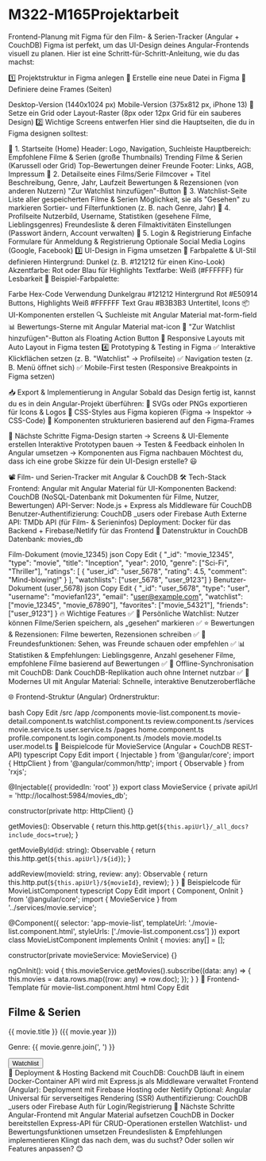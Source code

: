 # M322-M165Projektarbeit
Frontend-Planung mit Figma für den Film- & Serien-Tracker (Angular + CouchDB)
Figma ist perfekt, um das UI-Design deines Angular-Frontends visuell zu planen. Hier ist eine Schritt-für-Schritt-Anleitung, wie du das machst:

1️⃣ Projektstruktur in Figma anlegen
🔹 Erstelle eine neue Datei in Figma
🔹 Definiere deine Frames (Seiten)

Desktop-Version (1440x1024 px)
Mobile-Version (375x812 px, iPhone 13)
🔹 Setze ein Grid oder Layout-Raster (8px oder 12px Grid für ein sauberes Design)
2️⃣ Wichtige Screens entwerfen
Hier sind die Hauptseiten, die du in Figma designen solltest:

📌 1. Startseite (Home)
Header: Logo, Navigation, Suchleiste
Hauptbereich:
Empfohlene Filme & Serien (große Thumbnails)
Trending Filme & Serien (Karussell oder Grid)
Top-Bewertungen deiner Freunde
Footer: Links, AGB, Impressum
📌 2. Detailseite eines Films/Serie
Filmcover + Titel
Beschreibung, Genre, Jahr, Laufzeit
Bewertungen & Rezensionen (von anderen Nutzern)
"Zur Watchlist hinzufügen"-Button
📌 3. Watchlist-Seite
Liste aller gespeicherten Filme & Serien
Möglichkeit, sie als "Gesehen" zu markieren
Sortier- und Filterfunktionen (z. B. nach Genre, Jahr)
📌 4. Profilseite
Nutzerbild, Username, Statistiken (gesehene Filme, Lieblingsgenres)
Freundesliste & deren Filmaktivitäten
Einstellungen (Passwort ändern, Account verwalten)
📌 5. Login & Registrierung
Einfache Formulare für Anmeldung & Registrierung
Optionale Social Media Logins (Google, Facebook)
3️⃣ UI-Design in Figma umsetzen
🎨 Farbpalette & UI-Stil definieren
Hintergrund: Dunkel (z. B. #121212 für einen Kino-Look)
Akzentfarbe: Rot oder Blau für Highlights
Textfarbe: Weiß (#FFFFFF) für Lesbarkeit
🎨 Beispiel-Farbpalette:

Farbe	Hex-Code	Verwendung
Dunkelgrau	#121212	Hintergrund
Rot	#E50914	Buttons, Highlights
Weiß	#FFFFFF	Text
Grau	#B3B3B3	Untertitel, Icons
📦 UI-Komponenten erstellen
🔍 Suchleiste mit Angular Material mat-form-field
📊 Bewertungs-Sterne mit Angular Material mat-icon
🛑 "Zur Watchlist hinzufügen"-Button als Floating Action Button
📏 Responsive Layouts mit Auto Layout in Figma testen
4️⃣ Prototyping & Testing in Figma
✅ Interaktive Klickflächen setzen (z. B. "Watchlist" → Profilseite)
✅ Navigation testen (z. B. Menü öffnet sich)
✅ Mobile-First testen (Responsive Breakpoints in Figma setzen)

📥 Export & Implementierung in Angular
Sobald das Design fertig ist, kannst du es in dein Angular-Projekt überführen:
🔹 SVGs oder PNGs exportieren für Icons & Logos
🔹 CSS-Styles aus Figma kopieren (Figma → Inspektor → CSS-Code)
🔹 Komponenten strukturieren basierend auf den Figma-Frames

🚀 Nächste Schritte
Figma-Design starten → Screens & UI-Elemente erstellen
Interaktive Prototypen bauen → Testen & Feedback einholen
In Angular umsetzen → Komponenten aus Figma nachbauen
Möchtest du, dass ich eine grobe Skizze für dein UI-Design erstelle? 😃







📽️ Film- und Serien-Tracker mit Angular & CouchDB
🛠️ Tech-Stack
Frontend: Angular mit Angular Material für UI-Komponenten
Backend: CouchDB (NoSQL-Datenbank mit Dokumenten für Filme, Nutzer, Bewertungen)
API-Server: Node.js + Express als Middleware für CouchDB
Benutzer-Authentifizierung: CouchDB _users oder Firebase Auth
Externe API: TMDb API (für Film- & Serieninfos)
Deployment: Docker für das Backend + Firebase/Netlify für das Frontend
📂 Datenstruktur in CouchDB
Datenbank: movies_db

Film-Dokument (movie_12345)
json
Copy
Edit
{
  "_id": "movie_12345",
  "type": "movie",
  "title": "Inception",
  "year": 2010,
  "genre": ["Sci-Fi", "Thriller"],
  "ratings": [
    {
      "user_id": "user_5678",
      "rating": 4.5,
      "comment": "Mind-blowing!"
    }
  ],
  "watchlists": ["user_5678", "user_9123"]
}
Benutzer-Dokument (user_5678)
json
Copy
Edit
{
  "_id": "user_5678",
  "type": "user",
  "username": "moviefan123",
  "email": "user@example.com",
  "watchlist": ["movie_12345", "movie_67890"],
  "favorites": ["movie_54321"],
  "friends": ["user_9123"]
}
🔥 Wichtige Features
✅ 📌 Persönliche Watchlist: Nutzer können Filme/Serien speichern, als „gesehen“ markieren
✅ ⭐ Bewertungen & Rezensionen: Filme bewerten, Rezensionen schreiben
✅ 👥 Freundesfunktionen: Sehen, was Freunde schauen oder empfehlen
✅ 📊 Statistiken & Empfehlungen: Lieblingsgenre, Anzahl gesehener Filme, empfohlene Filme basierend auf Bewertungen
✅ 🔄 Offline-Synchronisation mit CouchDB: Dank CouchDB-Replikation auch ohne Internet nutzbar
✅ 🎨 Modernes UI mit Angular Material: Schnelle, interaktive Benutzeroberfläche

🌐 Frontend-Struktur (Angular)
Ordnerstruktur:

bash
Copy
Edit
/src
  /app
    /components
      movie-list.component.ts
      movie-detail.component.ts
      watchlist.component.ts
      review.component.ts
    /services
      movie.service.ts
      user.service.ts
    /pages
      home.component.ts
      profile.component.ts
      login.component.ts
    /models
      movie.model.ts
      user.model.ts
🔹 Beispielcode für MovieService (Angular + CouchDB REST-API)
typescript
Copy
Edit
import { Injectable } from '@angular/core';
import { HttpClient } from '@angular/common/http';
import { Observable } from 'rxjs';

@Injectable({
  providedIn: 'root'
})
export class MovieService {
  private apiUrl = 'http://localhost:5984/movies_db';

  constructor(private http: HttpClient) {}

  getMovies(): Observable<any> {
    return this.http.get(`${this.apiUrl}/_all_docs?include_docs=true`);
  }

  getMovieById(id: string): Observable<any> {
    return this.http.get(`${this.apiUrl}/${id}`);
  }

  addReview(movieId: string, review: any): Observable<any> {
    return this.http.put(`${this.apiUrl}/${movieId}`, review);
  }
}
🔹 Beispielcode für MovieListComponent
typescript
Copy
Edit
import { Component, OnInit } from '@angular/core';
import { MovieService } from '../services/movie.service';

@Component({
  selector: 'app-movie-list',
  templateUrl: './movie-list.component.html',
  styleUrls: ['./movie-list.component.css']
})
export class MovieListComponent implements OnInit {
  movies: any[] = [];

  constructor(private movieService: MovieService) {}

  ngOnInit(): void {
    this.movieService.getMovies().subscribe((data: any) => {
      this.movies = data.rows.map((row: any) => row.doc);
    });
  }
}
🔹 Frontend-Template für movie-list.component.html
html
Copy
Edit
<div class="movie-list">
  <h2>Filme & Serien</h2>
  <div *ngFor="let movie of movies">
    <mat-card>
      <mat-card-title>{{ movie.title }} ({{ movie.year }})</mat-card-title>
      <mat-card-content>
        <p>Genre: {{ movie.genre.join(', ') }}</p>
        <button mat-button (click)="addToWatchlist(movie._id)">Watchlist</button>
      </mat-card-content>
    </mat-card>
  </div>
</div>
🚀 Deployment & Hosting
Backend mit CouchDB:
CouchDB läuft in einem Docker-Container
API wird mit Express.js als Middleware verwaltet
Frontend (Angular):
Deployment mit Firebase Hosting oder Netlify
Optional: Angular Universal für serverseitiges Rendering (SSR)
Authentifizierung:
CouchDB _users oder Firebase Auth für Login/Registrierung
📝 Nächste Schritte
Angular-Frontend mit Angular Material aufsetzen
CouchDB in Docker bereitstellen
Express-API für CRUD-Operationen erstellen
Watchlist- und Bewertungsfunktionen umsetzen
Freundeslisten & Empfehlungen implementieren
Klingt das nach dem, was du suchst? Oder sollen wir Features anpassen? 😊
